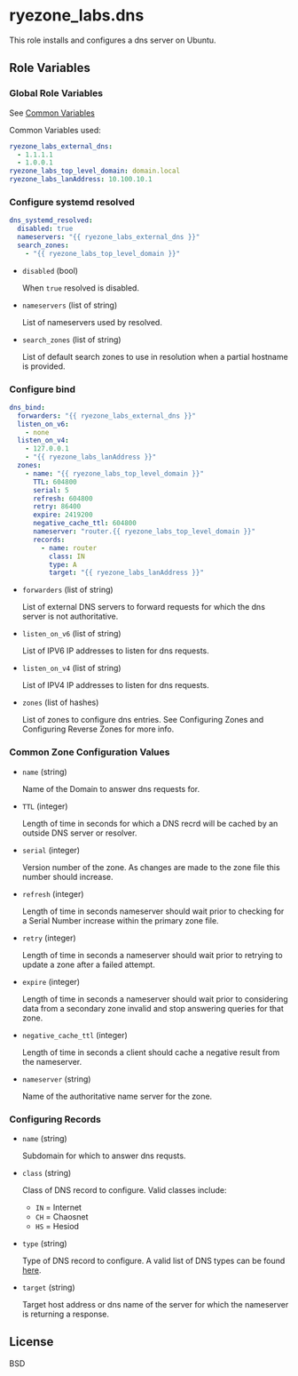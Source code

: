 ryezone_labs.dns
=========

This role installs and configures a dns server on Ubuntu.

Role Variables
--------------

### Global Role Variables

See [Common Variables](https://github.com/ryezone-labs/documentation/blob/master/common-variables.md)

Common Variables used:

```yaml
ryezone_labs_external_dns:
  - 1.1.1.1
  - 1.0.0.1
ryezone_labs_top_level_domain: domain.local
ryezone_labs_lanAddress: 10.100.10.1
```

### Configure systemd resolved

```yaml
dns_systemd_resolved:
  disabled: true
  nameservers: "{{ ryezone_labs_external_dns }}"
  search_zones: 
    - "{{ ryezone_labs_top_level_domain }}"
```

- `disabled` (bool) 

  When `true` resolved is disabled.

- `nameservers` (list of string) 

  List of nameservers used by resolved.

- `search_zones` (list of string) 

  List of default search zones to use in resolution when a partial hostname is provided.

### Configure bind

```yaml
dns_bind:
  forwarders: "{{ ryezone_labs_external_dns }}"
  listen_on_v6:
    - none
  listen_on_v4:
    - 127.0.0.1
    - "{{ ryezone_labs_lanAddress }}"
  zones:
    - name: "{{ ryezone_labs_top_level_domain }}"
      TTL: 604800
      serial: 5
      refresh: 604800
      retry: 86400
      expire: 2419200
      negative_cache_ttl: 604800
      nameserver: "router.{{ ryezone_labs_top_level_domain }}"
      records:
        - name: router
          class: IN
          type: A
          target: "{{ ryezone_labs_lanAddress }}"
```

- `forwarders` (list of string) 
   
   List of external DNS servers to forward requests for which the dns server is not authoritative.

- `listen_on_v6` (list of string)

  List of IPV6 IP addresses to listen for dns requests.

- `listen_on_v4` (list of string)

  List of IPV4 IP addresses to listen for dns requests.

- `zones` (list of hashes)

  List of zones to configure dns entries.  See Configuring Zones and Configuring Reverse Zones for more info.

### Common Zone Configuration Values

- `name` (string)

  Name of the Domain to answer dns requests for.

- `TTL` (integer)

  Length of time in seconds for which a DNS recrd will be cached by an outside DNS server or resolver.

- `serial` (integer)

  Version number of the zone.  As changes are made to the zone file this number should increase.

- `refresh` (integer)

  Length of time in seconds nameserver should wait prior to checking for a Serial Number increase within the primary zone file.

- `retry` (integer)

  Length of time in seconds a nameserver should wait prior to retrying to update a zone after a failed attempt.

- `expire` (integer)

  Length of time in seconds a nameserver should wait prior to considering data from a secondary zone invalid and stop answering queries for that zone.

- `negative_cache_ttl` (integer)

  Length of time in seconds a client should cache a negative result from the nameserver.

- `nameserver` (string)

  Name of the authoritative name server for the zone.


### Configuring Records

- `name` (string)

  Subdomain for which to answer dns requsts.

- `class` (string)

  Class of DNS record to configure.  Valid classes include:

    - `IN` = Internet
    - `CH` = Chaosnet
    - `HS` = Hesiod

- `type` (string)

  Type of DNS record to configure.  A valid list of DNS types can be found [here](https://simpledns.com/help/dns-record-types).

- `target` (string)

  Target host address or dns name of the server for which the nameserver is returning a response.

License
-------

BSD
